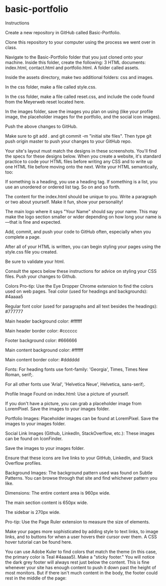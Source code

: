 # basic-portfolio

Instructions

Create a new repository in GitHub called Basic-Portfolio.

Clone this repository to your computer using the process we went over in class.

Navigate to the Basic-Portfolio folder that you just cloned onto your machine. Inside this folder, create the following:
3 HTML documents: index.html, contact.html and portfolio.html.
A folder called assets.

Inside the assets directory, make two additional folders: css and images.

In the css folder, make a file called style.css.

In the css folder, make a file called reset.css, and include the code found from the Meyerweb reset located here.

In the images folder, save the images you plan on using (like your profile image, the placeholder images for the portfolio, and the social icon images).

Push the above changes to GitHub.

Make sure to git add . and git commit -m "initial site files". Then type git push origin master to push your changes to your GitHub repo.

Your site's layout must match the designs in these screenshots. You'll find the specs for these designs below.
When you create a website, it's standard practice to code your HTML files before writing any CSS and to write up one HTML file before moving onto the next. Write your HTML semantically, too:

If something is a heading, you use a heading tag.
If something is a list, you use an unordered or ordered list tag.
So on and so forth.

The content for the index.html should be unique to you. Write a paragraph or two about yourself. Make it fun, show your personality!

The main logo where it says "Your Name" should say your name. This may make the logo section smaller or wider depending on how long your name is—that is fine and expected.

Add, commit, and push your code to GitHub often, especially when you complete a page.

After all of your HTML is written, you can begin styling your pages using the style.css file you created.

Be sure to validate your html.

Consult the specs below these instructions for advice on styling your CSS files.
Push your changes to Github.

Colors Pro-tip: Use the Eye Dropper Chrome extension to find the colors used on web pages.
Teal color (used for headings and backgrounds): #4aaaa5

Regular font color (used for paragraphs and all text besides the headings): #777777

Main header background color: #ffffff

Main header border color: #cccccc

Footer background color: #666666

Main content background color: #ffffff

Main content border color: #dddddd

Fonts:
For heading fonts use font-family: 'Georgia', Times, Times New Roman, serif;.

For all other fonts use 'Arial', 'Helvetica Neue', Helvetica, sans-serif;.

Profile Image Found on index.html: Use a picture of yourself.

If you don't have a picture, you can grab a placeholder image from LoremPixel. Save the images to your images folder.

Portfolio Images:
Placeholder images can be found at LoremPixel. Save the images to your images folder.

Social Link Images (Github, LinkedIn, StackOverflow, etc.): These images can be found on IconFinder.

Save the images to your images folder.

Ensure that these icons are live links to your GitHub, LinkedIn, and Stack Overflow profiles.

Background Images: The background pattern used was found on Subtle Patterns. You can browse through that site and find whichever pattern you like.

Dimensions:
The entire content area is 960px wide.

The main section content is 650px wide.

The sidebar is 270px wide.

Pro-tip: Use the Page Ruler extension to measure the size of elements.

Make your pages more sophisticated by adding style to text links, to image links, and to buttons for when a user hovers their cursor over them. A CSS hover tutorial can be found here.

You can use Adobe Kuler to find colors that match the theme (in this case, the primary color is Teal #4aaaa5).
Make a "sticky footer." You will notice the dark grey footer will always rest just below the content. This is fine whenever your site has enough content to push it down past the height of most monitors. But if there isn't much content in the body, the footer could rest in the middle of the page:
